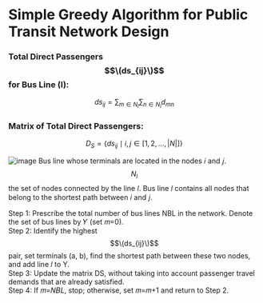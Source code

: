 # Simple Greedy Algorithm for Public Transit Network Design


### Total Direct Passengers $$\(ds_{ij}\)$$ for Bus Line \(l\):
$$
ds_{ij} = \sum_{m \in N_l} \sum_{n \in N_l} d_{mn}
$$

### Matrix of Total Direct Passengers:
$$
D_S = \{ ds_{ij} \mid i, j \in [1, 2, \ldots, |N|] \}
$$
                         

![image](https://github.com/user-attachments/assets/827aa513-b1ce-4c44-8472-54122bae42c0)
Bus line whose terminals are located in the nodes 𝑖 and 𝑗. $$N_{l}$$ the set of nodes connected by the line 𝑙. Bus line 𝑙 contains all nodes that belong to the shortest path between 𝑖 and 𝑗. <br>

Step 1: Prescribe the total number of bus lines NBL in the network. Denote the set of bus lines by 𝑌 (set 𝑚=0).<br>
Step 2: Identify the highest $$\(ds_{ij}\)$$ pair, set terminals (a, b), find the shortest path between these two nodes, and add line 𝑙 to Y.<br>
Step 3: Update the matrix DS, without taking into account passenger travel demands that are already satisfied.<br>
Step 4: If 𝑚=𝑁𝐵𝐿, stop; otherwise, set 𝑚=𝑚+1 and return to Step 2. <br>
